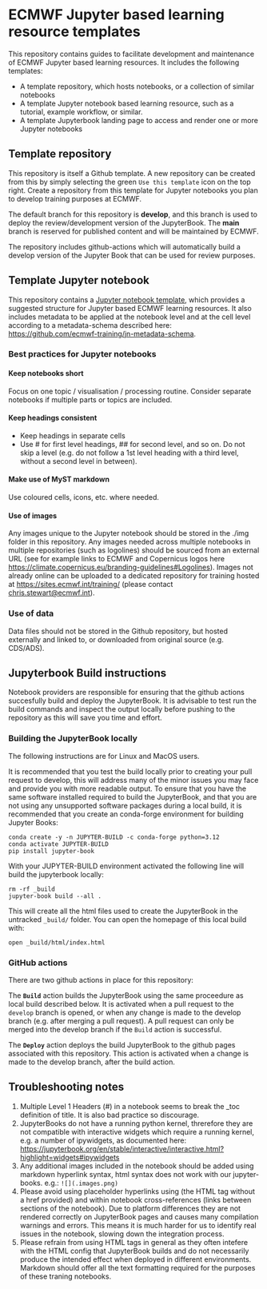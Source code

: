 # ECMWF Jupyter based learning resource templates
This repository contains guides to facilitate development and maintenance of ECMWF Jupyter based learning resources. It includes the following templates:

- A template repository, which hosts notebooks, or a collection of similar notebooks
- A template Jupyter notebook based learning resource, such as a tutorial, example workflow, or similar.
- A template Jupyterbook landing page to access and render one or more Jupyter notebooks

## Template repository

This repository is itself a Github template. A new repository can be created from this by simply selecting the green `Use this template` icon on the top right. Create a repository from this template for Jupyter notebooks you plan to develop training purposes at ECMWF.

The default branch for this repository is **develop**, and this branch is used to deploy the review/development version of the JupyterBook. The **main** branch is reserved for published content and will be maintained by ECMWF.

The repository includes github-actions which will automatically build a develop version of the Jupyter Book that can be used for review purposes.

## Template Jupyter notebook

This repository contains a [Jupyter notebook template](https://github.com/ecmwf-training/jupyter-template/blob/develop/jupyter-notebook-template.ipynb), which provides a suggested structure for Jupyter based ECMWF learning resources. It also includes metadata to be applied at the notebook level and at the cell level according to a metadata-schema described here: https://github.com/ecmwf-training/jn-metadata-schema.

### Best practices for Jupyter notebooks

#### Keep notebooks short
Focus on one topic / visualisation / processing routine. Consider separate notebooks if multiple parts or topics are included.

#### Keep headings consistent
- Keep headings in separate cells
- Use # for first level headings, ## for second level, and so on. Do not skip a level (e.g. do not follow a 1st level heading with a third level, without a second level in between).

#### Make use of MyST markdown
Use coloured cells, icons, etc. where needed.

#### Use of images
Any images unique to the Jupyter notebook should be stored in the ./img folder in this repository. Any images needed across multiple notebooks in multiple repositories (such as logolines) should be sourced from an external URL (see for example links to ECMWF and Copernicus logos here https://climate.copernicus.eu/branding-guidelines#Logolines). Images not already online can be uploaded to a dedicated repository for training hosted at https://sites.ecmwf.int/training/ (please contact chris.stewart@ecmwf.int).

### Use of data
Data files should not be stored in the Github repository, but hosted externally and linked to, or downloaded from original source (e.g. CDS/ADS).


## Jupyterbook Build instructions

Notebook providers are responsible for ensuring that the github actions succesfully build and deploy the
JupyterBook. It is advisable to test run the build commands and inspect the output locally before pushing
to the repository as this will save you time and effort.

### Building the JupyterBook locally

The following instructions are for Linux and MacOS users.

It is recommended that you test the build locally prior to creating your pull request to develop,
this will address many of the minor issues you may face and provide you with more readable output.
To ensure that you have the same software installed required to build the JupyterBook,
and that you are not using any unsupported software packages during a local build, it is recommended
that you create an conda-forge environment for building Jupyter Books:

```
conda create -y -n JUPYTER-BUILD -c conda-forge python=3.12
conda activate JUPYTER-BUILD
pip install jupyter-book
```

With your JUPYTER-BUILD environment activated the following line will build the jupyterbook locally:

```
rm -rf _build
jupyter-book build --all .
```

This will create all the html files used to create the JupyterBook in the untracked `_build/` folder.
You can open the homepage of this local build with:

```
open _build/html/index.html
```


### GitHub actions

There are two github actions in place for this repository:

The **`Build`** action builds the JupyterBook using the same proceedure as local build described below.
It is activated when a pull request to the `develop` branch is opened, or when any change is made to the 
develop branch (e.g. after merging a pull request). A pull request can only be merged
into the develop branch if the `Build` action is successful.


The **`Deploy`** action deploys the build JupyterBook to the github pages associated with this repository.
This action is activated when a change is made to the develop branch, after the build action.


## Troubleshooting notes

1. Multiple Level 1 Headers (#) in a notebook seems to break the _toc definition of title. It is also bad practice so discourage.
2. JupyterBooks do not have a running python kernel, threrefore they are not compatible with interactive widgets which require a running kernel, e.g. a number of ipywidgets, as documented here: https://jupyterbook.org/en/stable/interactive/interactive.html?highlight=widgets#ipywidgets
3. Any additional images included in the notebook should be added using markdown hyperlink syntax, html syntax does not work with our jupyter-books. e.g.: `![](.images.png)`
4. Please avoid using placeholder hyperlinks using (the HTML <a> tag without a href provided) and within notebook cross-references (links between sections of the notebook). Due to platform differences they are not rendered correctly on JupyterBook pages and causes many compilation warnings and errors. This means it is much harder for us to identify real issues in the notebook, slowing down the integration process.
5. Please refrain from using HTML tags in general as they often intefere with the HTML config that JupyterBook builds and do not necessarily produce the intended effect when deployed in different environments. Markdown should offer all the text formatting required for the purposes of these traning notebooks.